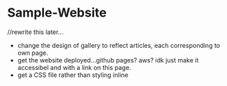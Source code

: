 # Sample-Website
//rewrite this later...

- change the design of gallery to reflect articles, each corresponding to own page.
- get the website deployed...github pages? aws? idk just make it accessibel and with a link on this page. 
- get a CSS file rather than styling inline
